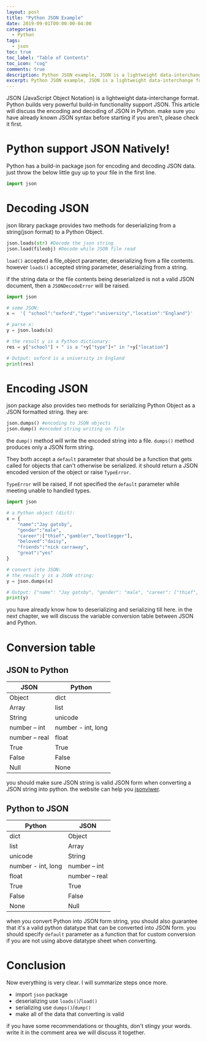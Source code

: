 ```yaml
---
layout: post
title: "Python JSON Example"
date: 2019-09-01T00:00:00-04:00
categories:
  - Python
tags:
  - json
toc: true
toc_label: "Table of Contents"
toc_icon: "cog"
comments: true
description: Python JSON example, JSON is a lightweight data-interchange format.Python builds very powerful functionality support it.decording with load/loads, encoding with dump/dumps.
excerpt: Python JSON example, JSON is a lightweight data-interchange format.Python builds very powerful functionality support it.decording with load/loads, encoding with dump/dumps.
---
```

JSON (JavaScript Object Notation) is a lightweight data-interchange format. Python builds very powerful build-in functionality support JSON. This article will discuss the encoding and decoding of JSON in Python. make sure you have already known JSON syntax before starting if you aren't, please check it first.

# Python support JSON Natively!
Python has a build-in package json for encoding and decoding JSON data. just throw the below little guy up to your file in the first line.

```python
import json
```

# Decoding JSON
json library package provides two methods for deserializing from a string(json format) to a Python Object. 
```python
json.loads(str) #Decode the json string
json.load(fileobj) #Decode while JSON file read
```
`load()` accepted a file_object parameter, deserializing from a file contents. however `loads()` accepted string parameter, deserializing from a string.

if the string data or the file contents being deserialized is not a valid JSON document, then a `JSONDecodeError` will be raised.
```python
import json

# some JSON:
x =  '{ "school":"oxford","type":"university","location":"England"}'

# parse x:
y = json.loads(x)

# the result y is a Python dictionary:
res = y["school"] + " is a "+y["type"]+" in "+y["location"]

# Output: oxford is a university in England
print(res)
```

# Encoding JSON
json package also provides two methods for serializing Python Object as a JSON formatted string. they are:
```python
json.dumps() #encoding to JSON objects
json.dump() #encoded string writing on file
```
the `dump()` method will write the encoded string into a file. `dumps()` method produces only a JSON form string.

They both accept a `default` parameter that should be a function that gets called for objects that can't otherwise be serialized. it should return a JSON encoded version of the object or raise `TypeError`. 

`TypeError` will be raised, if not specified the `default` parameter while meeting unable to handled types.
```python
import json

# a Python object (dict):
x = {
    "name":"Jay gatsby",
    "gender":"male",
    "career":["thief","gambler","bootlegger"],
    "beloved":"daisy",
    "friends":"nick carraway",
    "great":"yes"
}

# convert into JSON:
# the result y is a JSON string:
y = json.dumps(x)

# Output: {"name": "Jay gatsby", "gender": "male", "career": ["thief", "gambler", "bootlegger"], "beloved": "daisy", "friends": "nick carraway", "great": "yes"}
print(y)
```

you have already know how to deserializing and serializing till here. in the next chapter, we will discuss the variable conversion table between JSON and Python.
# Conversion table
## JSON to Python

| JSON          | Python             |
|---------------|--------------------|
| Object        | dict               |
| Array         | list               |
| String        | unicode            |
| number – int  | number - int, long |
| number – real | float              |
| True          | True               |
| False         | False              |
| Null          | None               |

you should make sure JSON string is valid JSON form when converting a JSON string into python. the website can help you [jsonviwer](http://jsonviewer.stack.hu/).

## Python to JSON

| Python             | JSON          |
|--------------------|---------------|
| dict               | Object        |
| list               | Array         |
| unicode            | String        |
| number - int, long | number – int  |
| float              | number – real |
| True               | True          |
| False              | False         |
| None               | Null          |

when you convert Python into JSON form string, you should also guarantee that it's a valid python datatype that can be converted into JSON form. you should specify `default` parameter as a function that for custom conversion if you are not using above datatype sheet when converting.

# Conclusion
Now everything is very clear. I will summarize steps once more.
* import `json` package
* deserializing use `loads()`/`load()`
* serializing  use `dumps()`/`dump()`
* make all of the data that converting is valid

if you have some recommendations or thoughts, don't stingy your words.
write it in the comment area we will discuss it together.

